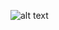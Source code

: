 ![alt text](https://github.com/Nashed-Fekry/SampleMoviesApi/blob/Master/SceenShot/1.png?raw=true)


